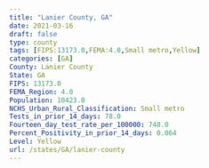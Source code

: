 ```yaml
---
title: "Lanier County, GA"
date: 2021-03-16
draft: false
type: county
tags: [FIPS:13173.0,FEMA:4.0,Small metro,Yellow]
categories: [GA]
County: Lanier County
State: GA
FIPS: 13173.0
FEMA_Region: 4.0
Population: 10423.0
NCHS_Urban_Rural_Classification: Small metro
Tests_in_prior_14_days: 78.0
Fourteen_day_test_rate_per_100000: 748.0
Percent_Positivity_in_prior_14_days: 0.064
Level: Yellow
url: /states/GA/lanier-county
---
```



